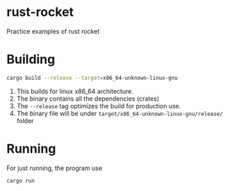 # rust-rocket
Practice examples of rust rocket

# Building

```bash
cargo build --release --target=x86_64-unknown-linux-gnu
```

1. This builds for linux x86_64 architecture.
2. The binary contains all the dependencies (crates)
3. The `--release` tag optimizes the build for production use.
4. The binary file will be under `target/x86_64-unknown-linux-gnu/release/` folder

# Running

For just running, the program use

```bash
cargo run
```